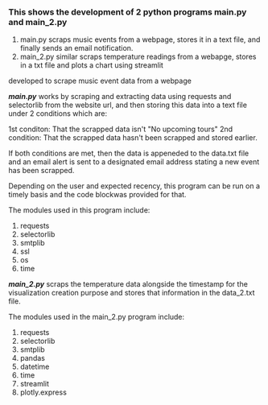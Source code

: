 ### This shows the development of 2 python programs main.py and main_2.py

1. main.py scraps music events from a webpage, stores it in a text file, and finally sends an email notification.
2. main_2.py similar scraps temperature readings from a webapge, stores in a txt file and plots a chart using streamlit 

developed to scrape music event data from a webpage

**_main.py_** works by scraping and extracting data using requests and selectorlib from the website url,
and then storing this data into a text file under 2 conditions which are:

1st conditon: That the scrapped data isn't "No upcoming tours"
2nd condition: That the scrapped data hasn't been scrapped and stored earlier.

If both conditions are met, then the data is appeneded to the data.txt file and 
an email alert is sent to a designated email address stating a new event has been scrapped.

Depending on the user and expected recency, this program can be run on a timely basis
and the code blockwas provided for that.


The modules used in this program include:
1. requests
2. selectorlib
3. smtplib
4. ssl
5. os
6. time


**_main_2.py_** scraps the temperature data alongside the timestamp for the visualization creation purpose 
and stores that information in the data_2.txt file. 

The modules used in the main_2.py program include:
1. requests
2. selectorlib
3. smtplib
4. pandas
5. datetime
6. time
7. streamlit
8. plotly.express

